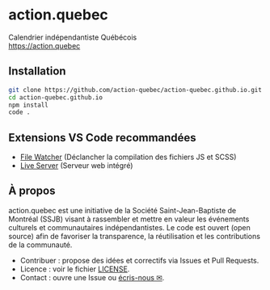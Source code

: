 # action.quebec
Calendrier indépendantiste Québécois \
https://action.quebec


## Installation

```bash
git clone https://github.com/action-quebec/action-quebec.github.io.git
cd action-quebec.github.io
npm install
code .
```

## Extensions VS Code recommandées
- [File Watcher](https://marketplace.visualstudio.com/items?itemName=appulate.filewatcher) (Déclancher la compilation des fichiers JS et SCSS)
- [Live Server](https://marketplace.visualstudio.com/items?itemName=ritwickdey.LiveServer) (Serveur web intégré)


## À propos
action.quebec est une initiative de la Société Saint-Jean-Baptiste de Montréal (SSJB) visant à rassembler et mettre en valeur les événements culturels et communautaires indépendantistes. Le code est ouvert (open source) afin de favoriser la transparence, la réutilisation et les contributions de la communauté.

- Contribuer : propose des idées et correctifs via Issues et Pull Requests.
- Licence : voir le fichier [LICENSE](LICENSE).
- Contact : ouvre une Issue ou [écris-nous ✉](mailto:info@action.quebec).